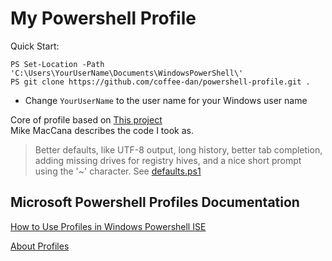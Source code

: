 # My Powershell Profile

Quick Start:
```
PS Set-Location -Path 'C:\Users\YourUserName\Documents\WindowsPowerShell\'
PS git clone https://github.com/coffee-dan/powershell-profile.git .
```
- Change `YourUserName` to the user name for your Windows user name

Core of profile based on [This project](https://github.com/mikemaccana/powershell-profile) <br />
Mike MacCana describes the code I took as. <br />
> Better defaults, like UTF-8 output, long history, better tab completion, adding missing drives for registry hives, and a nice short prompt using the '~' character. See [defaults.ps1](https://github.com/mikemaccana/powershell-profile/blob/master/defaults.ps1)

## Microsoft Powershell Profiles Documentation
[How to Use Profiles in Windows Powershell ISE](https://docs.microsoft.com/en-us/powershell/scripting/windows-powershell/ise/how-to-use-profiles-in-windows-powershell-ise?view=powershell-7) <br />
 
[About Profiles](https://docs.microsoft.com/en-us/powershell/module/microsoft.powershell.core/about/about_profiles?view=powershell-7)
